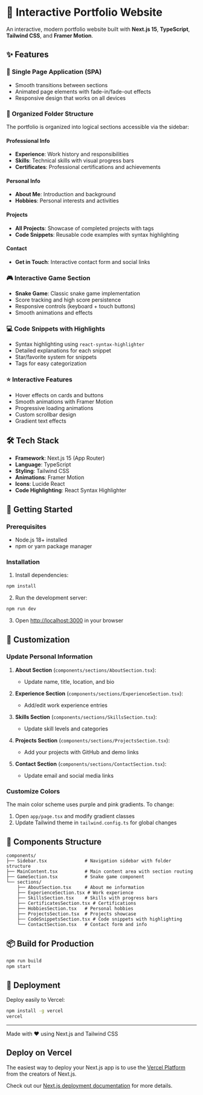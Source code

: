 # 🎨 Interactive Portfolio Website

An interactive, modern portfolio website built with **Next.js 15**, **TypeScript**, **Tailwind CSS**, and **Framer Motion**.

## ✨ Features

### 🎯 Single Page Application (SPA)
- Smooth transitions between sections
- Animated page elements with fade-in/fade-out effects
- Responsive design that works on all devices

### 📁 Organized Folder Structure
The portfolio is organized into logical sections accessible via the sidebar:

#### Professional Info
- **Experience**: Work history and responsibilities
- **Skills**: Technical skills with visual progress bars
- **Certificates**: Professional certifications and achievements

#### Personal Info
- **About Me**: Introduction and background
- **Hobbies**: Personal interests and activities

#### Projects
- **All Projects**: Showcase of completed projects with tags
- **Code Snippets**: Reusable code examples with syntax highlighting

#### Contact
- **Get in Touch**: Interactive contact form and social links

### 🎮 Interactive Game Section
- **Snake Game**: Classic snake game implementation
- Score tracking and high score persistence
- Responsive controls (keyboard + touch buttons)
- Smooth animations and effects

### 💻 Code Snippets with Highlights
- Syntax highlighting using `react-syntax-highlighter`
- Detailed explanations for each snippet
- Star/favorite system for snippets
- Tags for easy categorization

### ⭐ Interactive Features
- Hover effects on cards and buttons
- Smooth animations with Framer Motion
- Progressive loading animations
- Custom scrollbar design
- Gradient text effects

## 🛠️ Tech Stack

- **Framework**: Next.js 15 (App Router)
- **Language**: TypeScript
- **Styling**: Tailwind CSS
- **Animations**: Framer Motion
- **Icons**: Lucide React
- **Code Highlighting**: React Syntax Highlighter

## 🚀 Getting Started

### Prerequisites
- Node.js 18+ installed
- npm or yarn package manager

### Installation

1. Install dependencies:
```bash
npm install
```

2. Run the development server:
```bash
npm run dev
```

3. Open [http://localhost:3000](http://localhost:3000) in your browser

## 📝 Customization

### Update Personal Information

1. **About Section** (`components/sections/AboutSection.tsx`):
   - Update name, title, location, and bio

2. **Experience Section** (`components/sections/ExperienceSection.tsx`):
   - Add/edit work experience entries

3. **Skills Section** (`components/sections/SkillsSection.tsx`):
   - Update skill levels and categories

4. **Projects Section** (`components/sections/ProjectsSection.tsx`):
   - Add your projects with GitHub and demo links

5. **Contact Section** (`components/sections/ContactSection.tsx`):
   - Update email and social media links

### Customize Colors

The main color scheme uses purple and pink gradients. To change:

1. Open `app/page.tsx` and modify gradient classes
2. Update Tailwind theme in `tailwind.config.ts` for global changes

## 🎨 Components Structure

```
components/
├── Sidebar.tsx              # Navigation sidebar with folder structure
├── MainContent.tsx          # Main content area with section routing
├── GameSection.tsx          # Snake game component
└── sections/
    ├── AboutSection.tsx     # About me information
    ├── ExperienceSection.tsx # Work experience
    ├── SkillsSection.tsx    # Skills with progress bars
    ├── CertificatesSection.tsx # Certifications
    ├── HobbiesSection.tsx   # Personal hobbies
    ├── ProjectsSection.tsx  # Projects showcase
    ├── CodeSnippetsSection.tsx # Code snippets with highlighting
    └── ContactSection.tsx   # Contact form and info
```

## 📦 Build for Production

```bash
npm run build
npm start
```

## 🚀 Deployment

Deploy easily to Vercel:
```bash
npm install -g vercel
vercel
```

---

Made with ❤️ using Next.js and Tailwind CSS

## Deploy on Vercel

The easiest way to deploy your Next.js app is to use the [Vercel Platform](https://vercel.com/new?utm_medium=default-template&filter=next.js&utm_source=create-next-app&utm_campaign=create-next-app-readme) from the creators of Next.js.

Check out our [Next.js deployment documentation](https://nextjs.org/docs/app/building-your-application/deploying) for more details.
